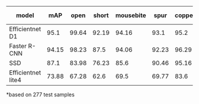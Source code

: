 | model |	mAP | open | short |	mousebite |	spur |	copper | pin-hole |
| --- |	--- | --- | --- |	--- |	--- |	--- | --- |
| Efficientnet D1 |	95.1 | 99.64 | 92.19 |	94.16 | 93.1 |	95.2 | 96.28 |
| Faster R-CNN |	94.15 | 98.23 | 87.5 |	94.06 | 92.23 |	96.29 | 96.57 |
| SSD |	87.1 | 83.98 | 76.23 |	85.6 |	90.46 |	95.16 | 91.17 |
| Efficientnet lite4 |	73.88 | 67.28	 | 62.6 |	69.5 |	69.77 |	83.6 | 78 |					

*based on 277 test samples					
